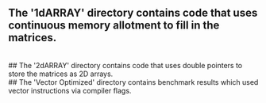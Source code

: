 ## The '1dARRAY' directory contains code that uses continuous memory allotment to fill in the matrices.
<br>
## The '2dARRAY' directory contains code that uses double pointers to store the matrices as 2D arrays.
<br>
## The 'Vector Optimized' directory contains benchmark results which used vector instructions via compiler flags.
